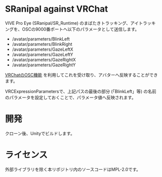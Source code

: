 SRanipal against VRChat
==============
VIVE Pro Eye (SRanipal/SR_Runtime) のまばたきトラッキング、アイトラッキングを、OSCの9000番ポートへ以下のパラメータとして送信します。
- /avatar/parameters/BlinkLeft
- /avatar/parameters/BlinkRight
- /avatar/parameters/GazeLeftX
- /avatar/parameters/GazeLeftY
- /avatar/parameters/GazeRightX
- /avatar/parameters/GazeRightY

[VRChatのOSC機能](https://docs.vrchat.com/docs/osc-overview) を利用してこれを受け取り、アバターへ反映することができます。

VRCExpressionParametersで、上記パスの最後の部分 (「BlinkLeft」等) の名前のパラメータを設定しておくことで、パラメータ値へ反映されます。

開発
====
クローン後、Unityでビルドします。

ライセンス
==========
外部ライブラリを除く本リポジトリ内のソースコードはMPL-2.0です。

